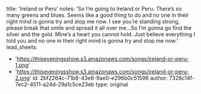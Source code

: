 title: 'Ireland or Peru'
notes: 'So I’m going to Ireland or Peru. There’s so many greens and blues. Seems like a good thing to do and no one in their right mind is gonna try and stop me now. I see you’re standing strong, please break that smile and spread it all over me…So I’m gonna go find the silver and the gold. Mine’s a heart you cannot hold. Just believe everything I told you and no one in their right mind is gonna try and stop me now.'
lead_sheets:
  - 'https://thiseveningsshow.s3.amazonaws.com/songs/ireland-or-peru-1.png'
  - 'https://thiseveningsshow.s3.amazonaws.com/songs/ireland-or-peru-2.png'
id: 2bf2264c-71b8-43e6-9ae0-e296b0c51596
author: 7328c14f-7ec2-4511-a24d-29a1c5ce23eb
type: original
